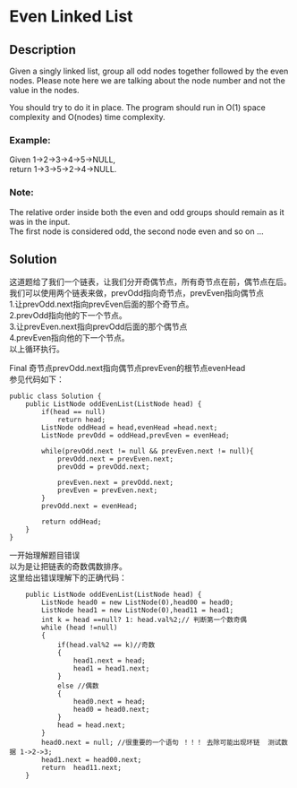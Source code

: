 # Even Linked List



## Description

Given a singly linked list, group all odd nodes together followed by the even nodes. Please note here we are talking about the node number and not the value in the nodes.

You should try to do it in place. The program should run in O\(1\) space complexity and O\(nodes\) time complexity.

### Example:

Given 1-&gt;2-&gt;3-&gt;4-&gt;5-&gt;NULL,  
return 1-&gt;3-&gt;5-&gt;2-&gt;4-&gt;NULL.

### Note:

The relative order inside both the even and odd groups should remain as it was in the input.  
The first node is considered odd, the second node even and so on …

## Solution

这道题给了我们一个链表，让我们分开奇偶节点，所有奇节点在前，偶节点在后。我们可以使用两个链表来做，prevOdd指向奇节点，prevEven指向偶节点  
1.让prevOdd.next指向prevEven后面的那个奇节点。  
2.prevOdd指向他的下一个节点。  
3.让prevEven.next指向prevOdd后面的那个偶节点  
4.prevEven指向他的下一个节点。  
以上循环执行。

Final 奇节点prevOdd.next指向偶节点prevEven的根节点evenHead  
参见代码如下：

```text
public class Solution {
    public ListNode oddEvenList(ListNode head) {
        if(head == null)
            return head;
        ListNode oddHead = head,evenHead =head.next;
        ListNode prevOdd = oddHead,prevEven = evenHead;

        while(prevOdd.next != null && prevEven.next != null){
            prevOdd.next = prevEven.next;
            prevOdd = prevOdd.next;

            prevEven.next = prevOdd.next;
            prevEven = prevEven.next;
        }
        prevOdd.next = evenHead;

        return oddHead;
    }
}
```

一开始理解题目错误  
以为是让把链表的奇数偶数排序。  
这里给出错误理解下的正确代码：

```text
    public ListNode oddEvenList(ListNode head) {
        ListNode head0 = new ListNode(0),head00 = head0;
        ListNode head1 = new ListNode(0),head11 = head1;
        int k = head ==null? 1: head.val%2;// 判断第一个数奇偶
        while (head !=null)
        {
            if(head.val%2 == k)//奇数
            {
                head1.next = head;
                head1 = head1.next;
            }
            else //偶数
            {
                head0.next = head;
                head0 = head0.next;
            }
            head = head.next;
        }
        head0.next = null; //很重要的一个语句 ！！！ 去除可能出现环链  测试数据 1->2->3;
        head1.next = head00.next;
        return  head11.next;
    }
```

